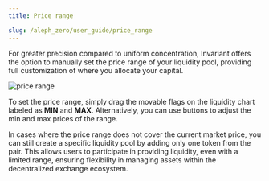 ```yaml
---
title: Price range

slug: /aleph_zero/user_guide/price_range
---
```


For greater precision compared to uniform concentration, Invariant offers the option to manually set the price range of your liquidity pool, providing full customization of where you allocate your capital.

![price range](/img/docs/app/a0/a0_range.png)

To set the price range, simply drag the movable flags on the liquidity chart labeled as **MIN** and **MAX**. Alternatively, you can use buttons to adjust the min and max prices of the range.

In cases where the price range does not cover the current market price, you can still create a specific liquidity pool by adding only one token from the pair. This allows users to participate in providing liquidity, even with a limited range, ensuring flexibility in managing assets within the decentralized exchange ecosystem.
